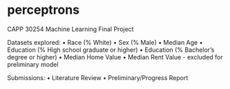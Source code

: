 # perceptrons
CAPP 30254 Machine Learning Final Project

Datasets explored:
• Race (% White)
• Sex (% Male)
• Median Age
• Education (% High school graduate or higher)
• Education (% Bachelor’s degree or higher)
• Median Home Value
• Median Rent Value - excluded for preliminary model

Submissions:
• Literature Review
• Preliminary/Progress Report
